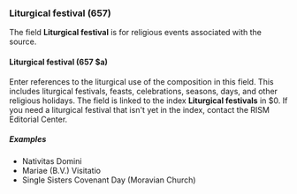 ### Liturgical festival (657)  

The field **Liturgical festival** is for religious events associated with the source.  

#### Liturgical festival (657 $a)  

Enter references to the liturgical use of the composition in this field. This includes liturgical festivals, feasts,
celebrations, seasons, days, and other religious holidays. The field is linked to the index **Liturgical festivals** in $0. If
you need a liturgical festival that isn't yet in the index, contact the RISM Editorial Center.

##### Examples

- Nativitas Domini
- Mariae (B.V.) Visitatio
- Single Sisters Covenant Day (Moravian Church)
